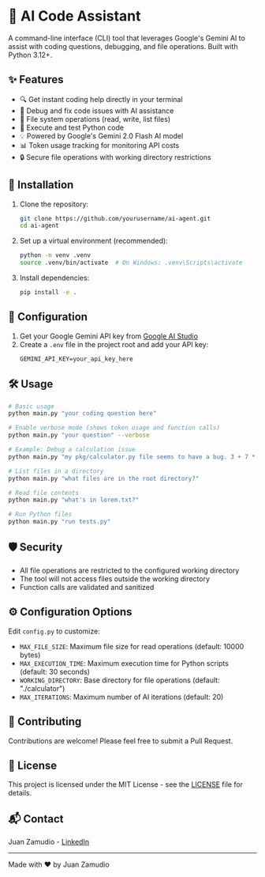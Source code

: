 # 🤖 AI Code Assistant

A command-line interface (CLI) tool that leverages Google's Gemini AI to assist with coding questions, debugging, and file operations. Built with Python 3.12+.

## ✨ Features

- 🔍 Get instant coding help directly in your terminal
- 🐛 Debug and fix code issues with AI assistance
- 📁 File system operations (read, write, list files)
- 🐍 Execute and test Python code
- 💡 Powered by Google's Gemini 2.0 Flash AI model
- 📊 Token usage tracking for monitoring API costs
- 🔒 Secure file operations with working directory restrictions

## 🚀 Installation

1. Clone the repository:
   ```bash
   git clone https://github.com/yourusername/ai-agent.git
   cd ai-agent
   ```

2. Set up a virtual environment (recommended):
   ```bash
   python -m venv .venv
   source .venv/bin/activate  # On Windows: .venv\Scripts\activate
   ```

3. Install dependencies:
   ```bash
   pip install -e .
   ```

## 🔑 Configuration

1. Get your Google Gemini API key from [Google AI Studio](https://aistudio.google.com/)
2. Create a `.env` file in the project root and add your API key:
   ```
   GEMINI_API_KEY=your_api_key_here
   ```

## 🛠️ Usage

```bash
# Basic usage
python main.py "your coding question here"

# Enable verbose mode (shows token usage and function calls)
python main.py "your question" --verbose

# Example: Debug a calculation issue
python main.py "my pkg/calculator.py file seems to have a bug. 3 + 7 * 2 shouldn't be 20"

# List files in a directory
python main.py "what files are in the root directory?"

# Read file contents
python main.py "what's in lorem.txt?"

# Run Python files
python main.py "run tests.py"
```

## 🛡️ Security

- All file operations are restricted to the configured working directory
- The tool will not access files outside the working directory
- Function calls are validated and sanitized

## ⚙️ Configuration Options

Edit `config.py` to customize:
- `MAX_FILE_SIZE`: Maximum file size for read operations (default: 10000 bytes)
- `MAX_EXECUTION_TIME`: Maximum execution time for Python scripts (default: 30 seconds)
- `WORKING_DIRECTORY`: Base directory for file operations (default: "./calculator")
- `MAX_ITERATIONS`: Maximum number of AI iterations (default: 20)

## 🤝 Contributing

Contributions are welcome! Please feel free to submit a Pull Request.

## 📝 License

This project is licensed under the MIT License - see the [LICENSE](LICENSE) file for details.

## 📬 Contact

Juan Zamudio - [LinkedIn](https://www.linkedin.com/in/juanezamudio/)

---

Made with ❤️ by Juan Zamudio
